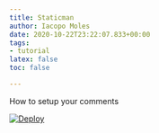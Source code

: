```yaml
---
title: Staticman
author: Iacopo Moles
date: 2020-10-22T23:22:07.833+00:00
tags:
- tutorial
latex: false
toc: false

---
```

How to setup your comments

<!--more-->

[![Deploy](https://www.herokucdn.com/deploy/button.svg)](https://heroku.com/deploy)